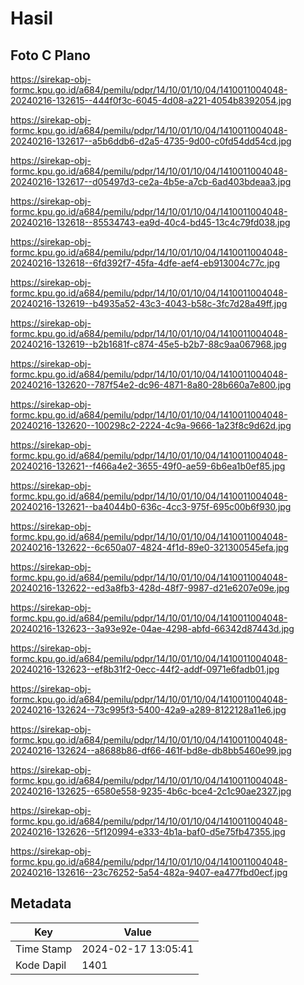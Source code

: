 # Hasil

## Foto C Plano

https://sirekap-obj-formc.kpu.go.id/a684/pemilu/pdpr/14/10/01/10/04/1410011004048-20240216-132615--444f0f3c-6045-4d08-a221-4054b8392054.jpg

https://sirekap-obj-formc.kpu.go.id/a684/pemilu/pdpr/14/10/01/10/04/1410011004048-20240216-132617--a5b6ddb6-d2a5-4735-9d00-c0fd54dd54cd.jpg

https://sirekap-obj-formc.kpu.go.id/a684/pemilu/pdpr/14/10/01/10/04/1410011004048-20240216-132617--d05497d3-ce2a-4b5e-a7cb-6ad403bdeaa3.jpg

https://sirekap-obj-formc.kpu.go.id/a684/pemilu/pdpr/14/10/01/10/04/1410011004048-20240216-132618--85534743-ea9d-40c4-bd45-13c4c79fd038.jpg

https://sirekap-obj-formc.kpu.go.id/a684/pemilu/pdpr/14/10/01/10/04/1410011004048-20240216-132618--6fd392f7-45fa-4dfe-aef4-eb913004c77c.jpg

https://sirekap-obj-formc.kpu.go.id/a684/pemilu/pdpr/14/10/01/10/04/1410011004048-20240216-132619--b4935a52-43c3-4043-b58c-3fc7d28a49ff.jpg

https://sirekap-obj-formc.kpu.go.id/a684/pemilu/pdpr/14/10/01/10/04/1410011004048-20240216-132619--b2b1681f-c874-45e5-b2b7-88c9aa067968.jpg

https://sirekap-obj-formc.kpu.go.id/a684/pemilu/pdpr/14/10/01/10/04/1410011004048-20240216-132620--787f54e2-dc96-4871-8a80-28b660a7e800.jpg

https://sirekap-obj-formc.kpu.go.id/a684/pemilu/pdpr/14/10/01/10/04/1410011004048-20240216-132620--100298c2-2224-4c9a-9666-1a23f8c9d62d.jpg

https://sirekap-obj-formc.kpu.go.id/a684/pemilu/pdpr/14/10/01/10/04/1410011004048-20240216-132621--f466a4e2-3655-49f0-ae59-6b6ea1b0ef85.jpg

https://sirekap-obj-formc.kpu.go.id/a684/pemilu/pdpr/14/10/01/10/04/1410011004048-20240216-132621--ba4044b0-636c-4cc3-975f-695c00b6f930.jpg

https://sirekap-obj-formc.kpu.go.id/a684/pemilu/pdpr/14/10/01/10/04/1410011004048-20240216-132622--6c650a07-4824-4f1d-89e0-321300545efa.jpg

https://sirekap-obj-formc.kpu.go.id/a684/pemilu/pdpr/14/10/01/10/04/1410011004048-20240216-132622--ed3a8fb3-428d-48f7-9987-d21e6207e09e.jpg

https://sirekap-obj-formc.kpu.go.id/a684/pemilu/pdpr/14/10/01/10/04/1410011004048-20240216-132623--3a93e92e-04ae-4298-abfd-66342d87443d.jpg

https://sirekap-obj-formc.kpu.go.id/a684/pemilu/pdpr/14/10/01/10/04/1410011004048-20240216-132623--ef8b31f2-0ecc-44f2-addf-0971e6fadb01.jpg

https://sirekap-obj-formc.kpu.go.id/a684/pemilu/pdpr/14/10/01/10/04/1410011004048-20240216-132624--73c995f3-5400-42a9-a289-8122128a11e6.jpg

https://sirekap-obj-formc.kpu.go.id/a684/pemilu/pdpr/14/10/01/10/04/1410011004048-20240216-132624--a8688b86-df66-461f-bd8e-db8bb5460e99.jpg

https://sirekap-obj-formc.kpu.go.id/a684/pemilu/pdpr/14/10/01/10/04/1410011004048-20240216-132625--6580e558-9235-4b6c-bce4-2c1c90ae2327.jpg

https://sirekap-obj-formc.kpu.go.id/a684/pemilu/pdpr/14/10/01/10/04/1410011004048-20240216-132626--5f120994-e333-4b1a-baf0-d5e75fb47355.jpg

https://sirekap-obj-formc.kpu.go.id/a684/pemilu/pdpr/14/10/01/10/04/1410011004048-20240216-132616--23c76252-5a54-482a-9407-ea477fbd0ecf.jpg


## Metadata

| Key        | Value               |
| ---------- | ------------------- |
| Time Stamp | 2024-02-17 13:05:41 |
| Kode Dapil | 1401                |



